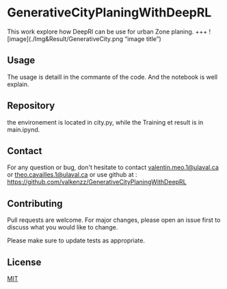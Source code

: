 # GenerativeCityPlaningWithDeepRL
This work explore how DeepRl can be use for urban Zone planing.
+++
![image](./Img&Result/GenerativeCity.png “image title”)
## Usage
The usage is detaill in the commante of the code. And the notebook is well explain.
## Repository
the environement is located in city.py, while the Training et result is in main.ipynd.
## Contact
For any question or bug, don't hesitate to contact valentin.meo.1@ulaval.ca or theo.cavailles.1@ulaval.ca or use github at : https://github.com/valkenzz/GenerativeCityPlaningWithDeepRL

## Contributing
Pull requests are welcome. For major changes, please open an issue first to discuss what you would like to change.

Please make sure to update tests as appropriate.
## License
[MIT](https://choosealicense.com/licenses/mit/)

